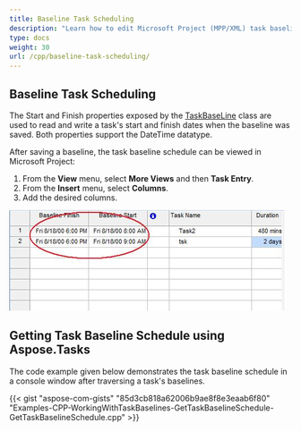 ```yaml
---
title: Baseline Task Scheduling
description: "Learn how to edit Microsoft Project (MPP/XML) task baselines using Aspose.Tasks for C++."
type: docs
weight: 30
url: /cpp/baseline-task-scheduling/
---
```


## **Baseline Task Scheduling**
The Start and Finish properties exposed by the [TaskBaseLine](https://reference.aspose.com/tasks/cpp/class/aspose.tasks.task_baseline) class are used to read and write a task's start and finish dates when the baseline was saved. Both properties support the DateTime datatype.

After saving a baseline, the task baseline schedule can be viewed in Microsoft Project:

1. From the **View** menu, select **More Views** and then **Task Entry**.
2. From the **Insert** menu, select **Columns**.
3. Add the desired columns.

![task baseline start/finish dates in Microsoft Project](baseline-task-scheduling_1.png)

## **Getting Task Baseline Schedule using Aspose.Tasks**
The code example given below demonstrates the task baseline schedule in a console window after traversing a task's baselines.

{{< gist "aspose-com-gists" "85d3cb818a62006b9ae8f8e3eaab6f80" "Examples-CPP-WorkingWithTaskBaselines-GetTaskBaselineSchedule-GetTaskBaselineSchedule.cpp" >}}
